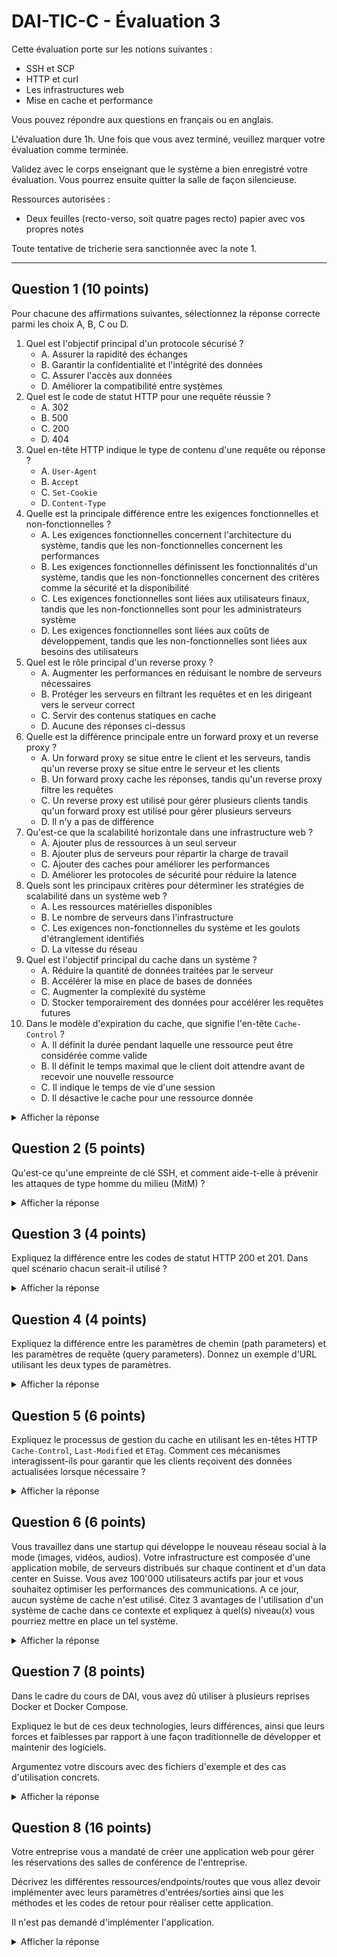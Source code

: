 # DAI-TIC-C - Évaluation 3

Cette évaluation porte sur les notions suivantes :

- SSH et SCP
- HTTP et curl
- Les infrastructures web
- Mise en cache et performance

Vous pouvez répondre aux questions en français ou en anglais.

L'évaluation dure 1h. Une fois que vous avez terminé, veuillez marquer votre
évaluation comme terminée.

Validez avec le corps enseignant que le système a bien enregistré votre
évaluation. Vous pourrez ensuite quitter la salle de façon silencieuse.

Ressources autorisées :

- Deux feuilles (recto-verso, soit quatre pages recto) papier avec vos propres
  notes

Toute tentative de tricherie sera sanctionnée avec la note 1.

---

## Question 1 (10 points)

Pour chacune des affirmations suivantes, sélectionnez la réponse correcte parmi
les choix A, B, C ou D.

1. Quel est l'objectif principal d'un protocole sécurisé ?
   - A. Assurer la rapidité des échanges
   - B. Garantir la confidentialité et l'intégrité des données
   - C. Assurer l'accès aux données
   - D. Améliorer la compatibilité entre systèmes
2. Quel est le code de statut HTTP pour une requête réussie ?
   - A. 302
   - B. 500
   - C. 200
   - D. 404
3. Quel en-tête HTTP indique le type de contenu d'une requête ou réponse ?
   - A. `User-Agent`
   - B. `Accept`
   - C. `Set-Cookie`
   - D. `Content-Type`
4. Quelle est la principale différence entre les exigences fonctionnelles et
   non-fonctionnelles ?
   - A. Les exigences fonctionnelles concernent l'architecture du système,
     tandis que les non-fonctionnelles concernent les performances
   - B. Les exigences fonctionnelles définissent les fonctionnalités d'un
     système, tandis que les non-fonctionnelles concernent des critères comme la
     sécurité et la disponibilité
   - C. Les exigences fonctionnelles sont liées aux utilisateurs finaux, tandis
     que les non-fonctionnelles sont pour les administrateurs système
   - D. Les exigences fonctionnelles sont liées aux coûts de développement,
     tandis que les non-fonctionnelles sont liées aux besoins des utilisateurs
5. Quel est le rôle principal d'un reverse proxy ?
   - A. Augmenter les performances en réduisant le nombre de serveurs
     nécessaires
   - B. Protéger les serveurs en filtrant les requêtes et en les dirigeant vers
     le serveur correct
   - C. Servir des contenus statiques en cache
   - D. Aucune des réponses ci-dessus
6. Quelle est la différence principale entre un forward proxy et un reverse
   proxy ?
   - A. Un forward proxy se situe entre le client et les serveurs, tandis qu'un
     reverse proxy se situe entre le serveur et les clients
   - B. Un forward proxy cache les réponses, tandis qu'un reverse proxy filtre
     les requêtes
   - C. Un reverse proxy est utilisé pour gérer plusieurs clients tandis qu'un
     forward proxy est utilisé pour gérer plusieurs serveurs
   - D. Il n'y a pas de différence
7. Qu'est-ce que la scalabilité horizontale dans une infrastructure web ?
   - A. Ajouter plus de ressources à un seul serveur
   - B. Ajouter plus de serveurs pour répartir la charge de travail
   - C. Ajouter des caches pour améliorer les performances
   - D. Améliorer les protocoles de sécurité pour réduire la latence
8. Quels sont les principaux critères pour déterminer les stratégies de
   scalabilité dans un système web ?
   - A. Les ressources matérielles disponibles
   - B. Le nombre de serveurs dans l'infrastructure
   - C. Les exigences non-fonctionnelles du système et les goulots
     d'étranglement identifiés
   - D. La vitesse du réseau
9. Quel est l'objectif principal du cache dans un système ?
   - A. Réduire la quantité de données traitées par le serveur
   - B. Accélérer la mise en place de bases de données
   - C. Augmenter la complexité du système
   - D. Stocker temporairement des données pour accélérer les requêtes futures
10. Dans le modèle d'expiration du cache, que signifie l'en-tête `Cache-Control`
    ?
    - A. Il définit la durée pendant laquelle une ressource peut être considérée
      comme valide
    - B. Il définit le temps maximal que le client doit attendre avant de
      recevoir une nouvelle ressource
    - C. Il indique le temps de vie d'une session
    - D. Il désactive le cache pour une ressource donnée

<details>
<summary>Afficher la réponse</summary>

1. B
2. C
3. D
4. B
5. B
6. A
7. B
8. C
9. D
10. A (D aussi acceptée)

</details>

## Question 2 (5 points)

Qu'est-ce qu'une empreinte de clé SSH, et comment aide-t-elle à prévenir les
attaques de type homme du milieu (MitM) ?

<details>
<summary>Afficher la réponse</summary>

Une empreinte de clé SSH est un condensé cryptographique (hash) généré à partir
d'une clé publique SSH. (2.5 points)

Une attaque de type homme du milieu (MitM) consiste à intercepter la
communication entre deux parties (par exemple, un client SSH et un serveur) pour
écouter, modifier ou usurper les messages échangés. L'attaquant pourrait
présenter sa propre clé publique au client pour se faire passer pour le serveur.

L'empreinte de clé SSH aide à prévenir ces attaques grâce aux étapes suivantes
(2.5 points) :

1. Première connexion : l'empreinte permet de vérifier l'authenticité d'un
   serveur en comparant l'empreinte affichée avec celle obtenue par un canal
   sûr.
2. Connexions suivantes : si la clé du serveur change (ex. lors d'une attaque),
   l'empreinte ne correspondra pas à celle stockée localement, et un
   avertissement sera affiché.

</details>

## Question 3 (4 points)

Expliquez la différence entre les codes de statut HTTP 200 et 201. Dans quel
scénario chacun serait-il utilisé ?

<details>
<summary>Afficher la réponse</summary>

- Code 200 - OK : indique que la requête a été traitée avec succès par le
  serveur
  - Scénario : lorsqu'une ressource est récupérée avec succès (`GET`) ou lorsque
    des données sont soumises avec succès (`POST`), mais que cela n'entraîne pas
    la création d'une nouvelle ressource distincte. (1 point)
- Code 201 - Created : indique que la requête a abouti à la création d'une
  nouvelle ressource sur le serveur. (1 point)
  - Scénario : lorsqu'une ressource est créée avec succès (`POST`), comme
    l'ajout d'un nouvel utilisateur ou d'un nouvel article. (1 point)

</details>

## Question 4 (4 points)

Expliquez la différence entre les paramètres de chemin (path parameters) et les
paramètres de requête (query parameters). Donnez un exemple d'URL utilisant les
deux types de paramètres.

<details>
<summary>Afficher la réponse</summary>

- Paramètres de chemin (path parameters) : intégrés directement dans l'URL pour
  identifier une ressource spécifique. (1 point)
  - Exemple : `/users/123` où `123` est l'ID d'un utilisateur. (1 point)
- Paramètres de requête (query parameters) : ajoutés après le "?" dans l'URL
  pour fournir des informations supplémentaires. (1 point)
  - Exemple : `/users/123?sort=name` où `sort` et affine les résultats. (1
    point)

</details>

## Question 5 (6 points)

Expliquez le processus de gestion du cache en utilisant les en-têtes HTTP
`Cache-Control`, `Last-Modified` et `ETag`. Comment ces mécanismes
interagissent-ils pour garantir que les clients reçoivent des données
actualisées lorsque nécessaire ?

<details>
<summary>Afficher la réponse</summary>

1. `Cache-Control` : définit les règles de cache et informe les clients sur la
   durée de validité d'une ressource. (1 point)
   - Le serveur peut répondre à une requête avec l'entête
     `Cache-Control: max-age=3600` indiquant que la ressource peut être utilisée
     pendant une heure sans vérification/requête envers le server (1 point)
   - Permet un cache côté client ou proxy, limitant les requêtes vers le
     serveur.
2. `Last-Modified` : validation basée sur la date et indique la dernière date de
   modification de la ressource. (1 point)
   - Lorsqu'un client possède une version en cache, il envoie une requête avec
     l'en-tête `If-Modified-Since`. Le serveur compare cette date et répond :
     - `304 Not Modified` si la ressource n’a pas changé. (0.5 point)
     - `200 OK` avec une nouvelle version si elle a été mise à jour (0.5 point).
3. `ETag` : validation basée sur un identifiant unique et contient une signature
   unique (hash) ou un numéro de version de la ressource. (1 point)
   - Lorsqu’un client envoie une requête, il inclut `If-None-Match` avec l’ETag
     de sa version en cache. Le serveur compare les ETags et répond :
     - `304 Not Modified` si l'ETag correspond (0.5 point)
     - `200 OK` avec une version mise à jour sinon. (0.5 point)

</details>

## Question 6 (6 points)

Vous travaillez dans une startup qui développe le nouveau réseau social à la
mode (images, vidéos, audios). Votre infrastructure est composée d'une
application mobile, de serveurs distribués sur chaque continent et d'un data
center en Suisse. Vous avez 100'000 utilisateurs actifs par jour et vous
souhaitez optimiser les performances des communications. A ce jour, aucun
système de cache n'est utilisé. Citez 3 avantages de l'utilisation d'un système
de cache dans ce contexte et expliquez à quel(s) niveau(x) vous pourriez mettre
en place un tel système.

<details>
<summary>Afficher la réponse</summary>

Trois parmi les avantages suivants (1 point par avantage) :

1. Réduction de la latence
2. Réduction de la bande passante
3. Réduction de la charge sur les serveurs
4. Réduction des coûts
5. Amélioration de la disponibilité
6. Amélioration de la sécurité

Le système de cache peut être mis en place au niveau de l'application mobile,
des serveurs distribués ou du data center. (3 points)

</details>

## Question 7 (8 points)

Dans le cadre du cours de DAI, vous avez dû utiliser à plusieurs reprises Docker
et Docker Compose.

Expliquez le but de ces deux technologies, leurs différences, ainsi que leurs
forces et faiblesses par rapport à une façon traditionnelle de développer et
maintenir des logiciels.

Argumentez votre discours avec des fichiers d'exemple et des cas d'utilisation
concrets.

<details>
<summary>Afficher la réponse</summary>

- Explication des objectifs des outils (2 points) :
  - 1 point pour Docker, 1 point pour Docker Compose.
- Description des différences (2 points) :
  - Mentionner au moins deux différences pertinentes.
- Analyse des forces/faiblesses (2 points) :
  - 1 point pour les forces.
  - 1 point pour les faiblesses.
- Exemple et cas d’utilisation (2 points) :
  - 1 point pour le fichier `Dockerfile`.
  - 1 point pour le fichier `docker-compose.yaml`

</details>

## Question 8 (16 points)

Votre entreprise vous a mandaté de créer une application web pour gérer les
réservations des salles de conférence de l'entreprise.

Décrivez les différentes ressources/endpoints/routes que vous allez devoir
implémenter avec leurs paramètres d'entrées/sorties ainsi que les méthodes et
les codes de retour pour réaliser cette application.

Il n'est pas demandé d'implémenter l'application.

<details>
<summary>Afficher la réponse</summary>

- Opérations CRUD pour gérer les réservations (5 points au total):
  - Créer une réservation (0.5 point) - `POST /reservations` (0.5 point)
  - Récupérer toutes les réservations (0.5 point) - `GET /reservations` (0.5
    point)
  - Récupérer une réservation spécifique (0.5 point) - `GET /reservations/{id}`
  - Modifier/mettre à jour une réservation spécifique (0.5 point) -
    `PUT /reservations/{id}` ou `PATCH /reservations/{id}` (0.5 point)
  - Supprimer une réservation spécifique (0.5 point) -
    `DELETE /reservations/{id}` (0.5 point)
- Il faut un moyen de comprendre la structure de données qui compose une
  réservation (1 point). Un exemple pour une réservation simple d'une personne
  pour une salle pour toute la journée :

  ```json
  {
    "id": 1,
    "user": "Jane Doe",
    "roomName": "J01",
    "date": "20.01.2025"
  }
  ```

- Les entrées des différentes opérations CRUD sont exprimées et explicites (1
  point)
- Les sorties des différentes opérations CRUD sont exprimées et explicites (1
  point)

</details>
